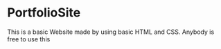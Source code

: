# PortfolioSite
This is a basic Website made by using basic HTML and CSS.
Anybody is free to use this 
